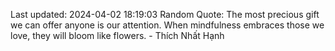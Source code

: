 Last updated: 2024-04-02 18:19:03
Random Quote: The most precious gift we can offer anyone is our attention. When mindfulness embraces those we love, they will bloom like flowers. - Thích Nhất Hạnh